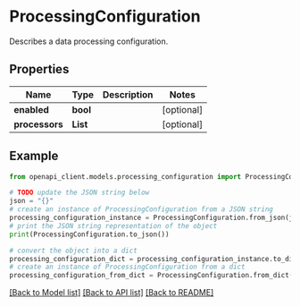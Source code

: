 # ProcessingConfiguration

Describes a data processing configuration.

## Properties

Name | Type | Description | Notes
------------ | ------------- | ------------- | -------------
**enabled** | **bool** |  | [optional] 
**processors** | **List** |  | [optional] 

## Example

```python
from openapi_client.models.processing_configuration import ProcessingConfiguration

# TODO update the JSON string below
json = "{}"
# create an instance of ProcessingConfiguration from a JSON string
processing_configuration_instance = ProcessingConfiguration.from_json(json)
# print the JSON string representation of the object
print(ProcessingConfiguration.to_json())

# convert the object into a dict
processing_configuration_dict = processing_configuration_instance.to_dict()
# create an instance of ProcessingConfiguration from a dict
processing_configuration_from_dict = ProcessingConfiguration.from_dict(processing_configuration_dict)
```
[[Back to Model list]](../README.md#documentation-for-models) [[Back to API list]](../README.md#documentation-for-api-endpoints) [[Back to README]](../README.md)


